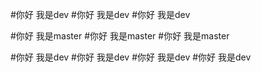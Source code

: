
#你好 我是dev
#你好 我是dev
#你好 我是dev

#你好 我是master
#你好 我是master
#你好 我是master

#你好 我是dev
#你好 我是dev
#你好 我是dev
#你好 我是dev
